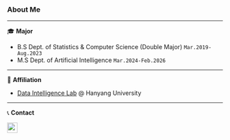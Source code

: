 ### About Me
---
🎓 **Major**
- B.S Dept. of Statistics & Computer Science (Double Major) ```Mar.2019-Aug.2023```
- M.S Dept. of Artificial Intelligence ```Mar.2024-Feb.2026```

---

🏢 **Affiliation**
 - [Data Intelligence Lab](https://dilab.hanyang.ac.kr/index.html) @ Hanyang University 

---

 📞 **Contact**
 
<a href="mailto:mailto:ekgp7812@gmail.com" target="_blank">
<img src="https://img.shields.io/badge/Gmail-EA4335.svg?style=flat-square&logo=Gmail&logoColor=white"
 height="24"/>
</a>







